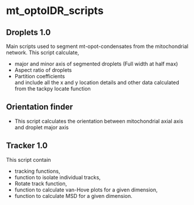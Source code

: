 # mt_optoIDR_scripts
## Droplets 1.0
Main scripts used to segment mt-opot-condensates from the mitochondrial network. 
This script calculate,   
* major and minor axis of segmented droplets (Full width at half max)   
* Aspect ratio of droplets   
* Partition coefficients    
and include all the x and y location details and other data calculated from the tackpy locate function 


## Orientation finder
* This script calculates the orientation between mitochondrial axial axis and droplet major axis

## Tracker 1.0
This script contain  
* tracking functions,  
* function to isolate individual tracks,   
* Rotate track function,   
* function to calculate van-Hove plots for a given dimension,   
* function to calculate MSD for a given dimension.   
